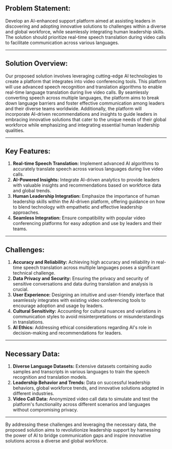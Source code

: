 ## **Problem Statement:**

Develop an AI-enhanced support platform aimed at assisting leaders in discovering and adopting innovative solutions to challenges within a diverse and global workforce, while seamlessly integrating human leadership skills. The solution should prioritize real-time speech translation during video calls to facilitate communication across various languages.

---

## **Solution Overview:**

Our proposed solution involves leveraging cutting-edge AI technologies to create a platform that integrates into video conferencing tools. This platform will use advanced speech recognition and translation algorithms to enable real-time language translation during live video calls. By seamlessly converting speech across multiple languages, the platform aims to break down language barriers and foster effective communication among leaders and their diverse teams worldwide. Additionally, the platform will incorporate AI-driven recommendations and insights to guide leaders in embracing innovative solutions that cater to the unique needs of their global workforce while emphasizing and integrating essential human leadership qualities.

---

## **Key Features:**

1. **Real-time Speech Translation:** Implement advanced AI algorithms to accurately translate speech across various languages during live video calls.
2. **AI-Powered Insights:** Integrate AI-driven analytics to provide leaders with valuable insights and recommendations based on workforce data and global trends.
3. **Human Leadership Integration:** Emphasize the importance of human leadership skills within the AI-driven platform, offering guidance on how to blend technology with empathetic and effective leadership approaches.
4. **Seamless Integration:** Ensure compatibility with popular video conferencing platforms for easy adoption and use by leaders and their teams.

---

## **Challenges:**

1. **Accuracy and Reliability:** Achieving high accuracy and reliability in real-time speech translation across multiple languages poses a significant technical challenge.
2. **Data Privacy and Security:** Ensuring the privacy and security of sensitive conversations and data during translation and analysis is crucial.
3. **User Experience:** Designing an intuitive and user-friendly interface that seamlessly integrates with existing video conferencing tools to encourage adoption and usage by leaders.
4. **Cultural Sensitivity:** Accounting for cultural nuances and variations in communication styles to avoid misinterpretations or misunderstandings in translations.
5. **AI Ethics:** Addressing ethical considerations regarding AI's role in decision-making and recommendations for leaders.

---

## **Necessary Data:**

1. **Diverse Language Datasets:** Extensive datasets containing audio samples and transcripts in various languages to train the speech recognition and translation models.
2. **Leadership Behavior and Trends:** Data on successful leadership behaviors, global workforce trends, and innovative solutions adopted in different industries.
3. **Video Call Data:** Anonymized video call data to simulate and test the platform's functionality across different scenarios and languages without compromising privacy.

---

By addressing these challenges and leveraging the necessary data, the proposed solution aims to revolutionize leadership support by harnessing the power of AI to bridge communication gaps and inspire innovative solutions across a diverse and global workforce.
